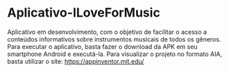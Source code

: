 # Aplicativo-ILoveForMusic
Aplicativo em desenvolvimento, com o objetivo de facilitar o acesso a conteúdos informativos sobre instrumentos musicais de todos os gêneros.
Para executar o aplicativo, basta fazer o download da APK em seu smartphone Android e executá-la.
Para visualizar o projeto no formato AIA, basta utilizar o site: https://appinventor.mit.edu/
